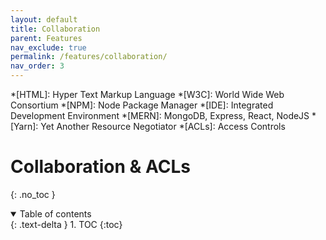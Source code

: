 ```yaml
---
layout: default
title: Collaboration
parent: Features
nav_exclude: true
permalink: /features/collaboration/
nav_order: 3
---
```


*[HTML]: Hyper Text Markup Language
*[W3C]:  World Wide Web Consortium
*[NPM]: Node Package Manager
*[IDE]: Integrated Development Environment
*[MERN]: MongoDB, Express, React, NodeJS
*[Yarn]: Yet Another Resource Negotiator
*[ACLs]: Access Controls

# Collaboration & ACLs
{: .no_toc }

<details open markdown="block">
  <summary>
    Table of contents
  </summary>
  {: .text-delta }
1. TOC
{:toc}
</details>

